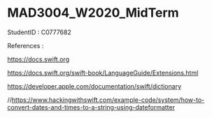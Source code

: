 # MAD3004_W2020_MidTerm

StudentID : C0777682 

References :

https://docs.swift.org

https://docs.swift.org/swift-book/LanguageGuide/Extensions.html

https://developer.apple.com/documentation/swift/dictionary

//https://www.hackingwithswift.com/example-code/system/how-to-convert-dates-and-times-to-a-string-using-dateformatter
